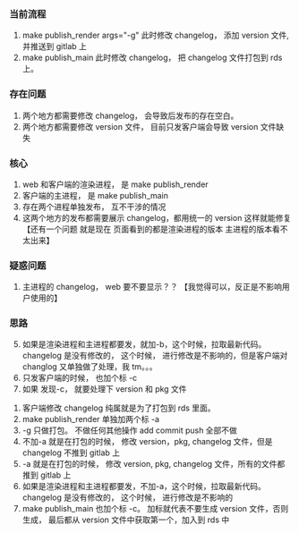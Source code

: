 ### 当前流程

1. make publish_render args="-g" 此时修改 changelog， 添加 version 文件, 并推送到 gitlab 上
2. make publish_main 此时修改 changelog， 把 changelog 文件打包到 rds 上。

### 存在问题

1. 两个地方都需要修改 changelog， 会导致后发布的存在空白。
2. 两个地方都需要修改 version 文件， 目前只发客户端会导致 version 文件缺失

### 核心

1. web 和客户端的渲染进程， 是 make publish_render
2. 客户端的主进程， 是 make publish_main
3. 存在两个进程单独发布， 互不干涉的情况
4. 这两个地方的发布都需要展示 changelog，都用统一的 version 这样就能修复 【还有一个问题 就是现在 页面看到的都是渲染进程的版本 主进程的版本看不太出来】

### 疑惑问题

1. 主进程的 changelog， web 要不要显示？？ 【我觉得可以，反正是不影响用户使用的】

### 思路

5. 如果是渲染进程和主进程都要发，就加-b，这个时候，拉取最新代码。changelog 是没有修改的， 这个时候， 进行修改是不影响的，但是客户端对 changlog 又单独做了处理，我 tm。。。
6. 只发客户端的时候， 也加个标 -c
7. 如果 发现-c， 就要处理下 version 和 pkg 文件

1) 客户端修改 changelog 纯属就是为了打包到 rds 里面。
2) make publish_render 单独加两个标 -a
3) -g 只做打包。 不做任何其他操作 add commit push 全部不做
4) 不加-a 就是在打包的时候， 修改 version，pkg, changelog 文件，但是 changelog 不推到 gitlab 上
5) -a 就是在打包的时候， 修改 version, pkg, changelog 文件，所有的文件都推到 gitlab 上
6) 如果是渲染进程和主进程都要发，不加-a，这个时候，拉取最新代码。changelog 是没有修改的， 这个时候， 进行修改是不影响的
7) make publish_main 也加个标 -c。 加标就代表不要生成 version 文件，否则生成， 最后都从 version 文件中获取第一个，加入到 rds 中
